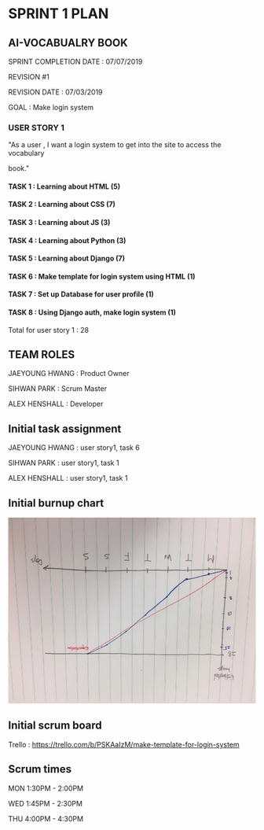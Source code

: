 # SPRINT 1 PLAN

## AI-VOCABUALRY BOOK

SPRINT COMPLETION DATE : 07/07/2019

REVISION #1

REVISION DATE : 07/03/2019



GOAL : Make login system



### USER STORY 1

"As a user , I want a login system to get into the site to access the vocabulary

book."

#### TASK 1 : Learning about HTML (5)

#### TASK 2 : Learning about CSS (7)

#### TASK 3 : Learning about JS (3)

#### TASK 4 : Learning about Python (3)

#### TASK 5 : Learning about Django (7)

#### TASK 6 : Make template for login system using HTML (1)

#### TASK 7 : Set up Database for user profile (1)

#### TASK 8 : Using Django auth, make login system (1)



Total for user story 1 : 28



## TEAM ROLES

JAEYOUNG HWANG : Product Owner

SIHWAN PARK : Scrum Master

ALEX HENSHALL : Developer



## Initial task assignment

JAEYOUNG HWANG : user story1, task 6

SIHWAN PARK : user story1, task 1

ALEX HENSHALL : user story1, task 1



## Initial burnup chart

![burnup chart](./burnup.jpeg)

## Initial scrum board

Trello : https://trello.com/b/PSKAaIzM/make-template-for-login-system


## Scrum times

MON 1:30PM - 2:00PM

WED 1:45PM - 2:30PM

THU 4:00PM - 4:30PM

